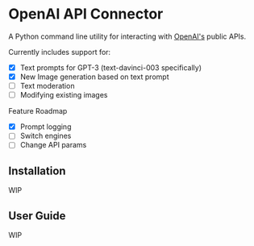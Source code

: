 # OpenAI API Connector
A Python command line utility for interacting with [OpenAI's]() public APIs.

Currently includes support for:
- [x] Text prompts for GPT-3 (text-davinci-003 specifically)
- [x] New Image generation based on text prompt
- [ ] Text moderation
- [ ] Modifying existing images

Feature Roadmap
- [x] Prompt logging
- [ ] Switch engines
- [ ] Change API params

## Installation

WIP

## User Guide

WIP
